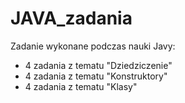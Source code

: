 # JAVA_zadania
Zadanie wykonane podczas nauki Javy:
- 4 zadania z tematu "Dziedziczenie"
- 4 zadania z tematu "Konstruktory"
- 4 zadania z tematu "Klasy"
